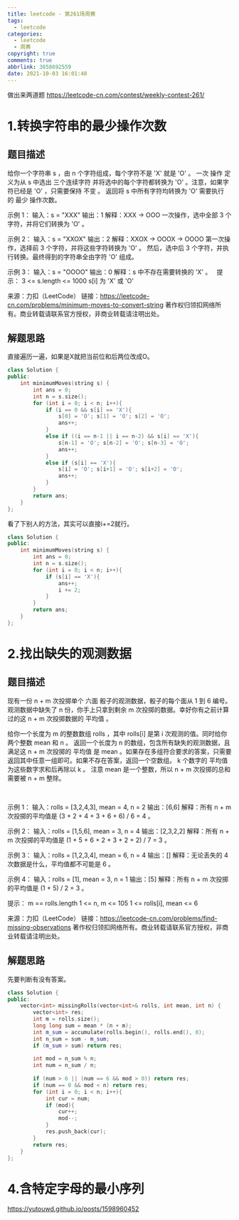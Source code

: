 ```yaml
---
title: leetcode - 第261场周赛
tags:
  - leetcode
categories:
  - leetcode
  - 周赛
copyright: true
comments: true
abbrlink: 3858692559
date: 2021-10-03 16:01:48
---
```


做出来两道题
https://leetcode-cn.com/contest/weekly-contest-261/

# 1.转换字符串的最少操作次数
## 题目描述
给你一个字符串 s ，由 n 个字符组成，每个字符不是 'X' 就是 'O' 。
一次 操作 定义为从 s 中选出 三个连续字符 并将选中的每个字符都转换为 'O' 。注意，如果字符已经是 'O' ，只需要保持 不变 。
返回将 s 中所有字符均转换为 'O' 需要执行的 最少 操作次数。

示例 1：
输入：s = "XXX"
输出：1
解释：XXX -> OOO
一次操作，选中全部 3 个字符，并将它们转换为 'O' 。

示例 2：
输入：s = "XXOX"
输出：2
解释：XXOX -> OOOX -> OOOO
第一次操作，选择前 3 个字符，并将这些字符转换为 'O' 。
然后，选中后 3 个字符，并执行转换。最终得到的字符串全由字符 'O' 组成。

示例 3：
输入：s = "OOOO"
输出：0
解释：s 中不存在需要转换的 'X' 。
 
提示：
3 <= s.length <= 1000
s[i] 为 'X' 或 'O'

来源：力扣（LeetCode）
链接：https://leetcode-cn.com/problems/minimum-moves-to-convert-string
著作权归领扣网络所有。商业转载请联系官方授权，非商业转载请注明出处。

## 解题思路
直接遍历一遍，如果是X就把当前位和后两位改成O。

```C++
class Solution {
public:
    int minimumMoves(string s) {
        int ans = 0;
        int n = s.size();
        for (int i = 0; i < n; i++){
            if (i == 0 && s[i] == 'X'){
                s[0] = 'O'; s[1] = 'O'; s[2] = 'O';
                ans++;
            }
            else if ((i == n-1 || i == n-2) && s[i] == 'X'){
                s[n-1] = 'O'; s[n-2] = 'O'; s[n-3] = 'O';
                ans++;
            }
            else if (s[i] == 'X'){
                s[i] = 'O'; s[i+1] = 'O'; s[i+2] = 'O';
                ans++;
            }
        }
        return ans;
    }
};
```
看了下别人的方法，其实可以直接i+=2就行。
```C++
class Solution {
public:
    int minimumMoves(string s) {
        int ans = 0;
        int n = s.size();
        for (int i = 0; i < n; i++){
            if (s[i] == 'X'){
                ans++;
                i += 2;
            }
        }
        return ans;
    }
};
```

# 2.找出缺失的观测数据
## 题目描述
现有一份 n + m 次投掷单个 六面 骰子的观测数据，骰子的每个面从 1 到 6 编号。观测数据中缺失了 n 份，你手上只拿到剩余 m 次投掷的数据。幸好你有之前计算过的这 n + m 次投掷数据的 平均值 。

给你一个长度为 m 的整数数组 rolls ，其中 rolls[i] 是第 i 次观测的值。同时给你两个整数 mean 和 n 。
返回一个长度为 n 的数组，包含所有缺失的观测数据，且满足这 n + m 次投掷的 平均值 是 mean 。如果存在多组符合要求的答案，只需要返回其中任意一组即可。如果不存在答案，返回一个空数组。
k 个数字的 平均值 为这些数字求和后再除以 k 。
注意 mean 是一个整数，所以 n + m 次投掷的总和需要被 n + m 整除。

 

示例 1：
输入：rolls = [3,2,4,3], mean = 4, n = 2
输出：[6,6]
解释：所有 n + m 次投掷的平均值是 (3 + 2 + 4 + 3 + 6 + 6) / 6 = 4 。

示例 2：
输入：rolls = [1,5,6], mean = 3, n = 4
输出：[2,3,2,2]
解释：所有 n + m 次投掷的平均值是 (1 + 5 + 6 + 2 + 3 + 2 + 2) / 7 = 3 。

示例 3：
输入：rolls = [1,2,3,4], mean = 6, n = 4
输出：[]
解释：无论丢失的 4 次数据是什么，平均值都不可能是 6 。

示例 4：
输入：rolls = [1], mean = 3, n = 1
输出：[5]
解释：所有 n + m 次投掷的平均值是 (1 + 5) / 2 = 3 。
 

提示：
m == rolls.length
1 <= n, m <= 105
1 <= rolls[i], mean <= 6

来源：力扣（LeetCode）
链接：https://leetcode-cn.com/problems/find-missing-observations
著作权归领扣网络所有。商业转载请联系官方授权，非商业转载请注明出处。

## 解题思路
先要判断有没有答案。

```C++
class Solution {
public:
    vector<int> missingRolls(vector<int>& rolls, int mean, int n) {
        vector<int> res;
        int m = rolls.size();
        long long sum = mean * (n + m);
        int m_sum = accumulate(rolls.begin(), rolls.end(), 0);
        int n_sum = sum - m_sum;
        if (m_sum > sum) return res;
        
        int mod = n_sum % n;
        int num = n_sum / n;
        
        if (num > 6 || (num == 6 && mod > 0)) return res;
        if (num == 0 && mod < n) return res;
        for (int i = 0; i < n; i++){
            int cur = num;
            if (mod){
                cur++;
                mod--;
            }
            res.push_back(cur);
        }
        return res;
    }
};
```

# 4.含特定字母的最小序列
<https://yutouwd.github.io/posts/1598960452>